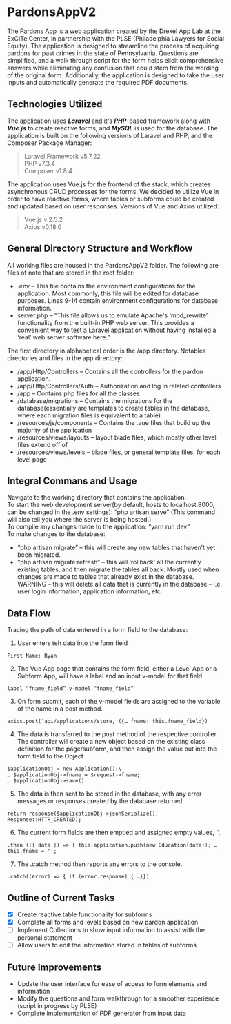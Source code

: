 # PardonsAppV2
The Pardons App is a web application created by the Drexel App Lab at the ExCITe Center, in partnership with the PLSE (Philadelphia Lawyers for Social Equity). The application is designed to streamline the process of acquiring pardons for past crimes in the state of Pennsylvania. Questions are simplified, and a walk through script for the form helps elicit comprehensive answers while eliminating any confusion that could stem from the wording of the original form. Additionally, the application is designed to take the user inputs and automatically generate the required PDF documents. 
## Technologies Utilized
The application uses ***Laravel*** and it's ***PHP***-based framework along with ***Vue.js*** to create reactive forms, and ***MySQL*** is used for the database. The application is built on the following versions of Laravel and PHP, and the Composer Package Manager:
>Laravel Framework v5.7.22\
PHP v7.3.4\
Composer v1.8.4

The application uses Vue.js for the frontend of the stack, which creates asynchronous CRUD processes for the forms. We decided to utilize Vue in order to have reactive forms, where tables or subforms could be created and updated based on user responses. Versions of Vue and Axios utilized:
>Vue.js v.2.5.2\
Axios v0.18.0

## General Directory Structure and Workflow
All working files are housed in the PardonsAppV2 folder. The following are files of note that are stored in the root folder:
* .env – This file contains the environment configurations for the application. Most commonly, this file will be edited for database purposes. Lines 9-14 contain environment configurations for database information.
* server.php – “This file allows us to emulate Apache's ‘mod_rewrite’ functionality from the built-in PHP web server. This provides a convenient way to test a Laravel application without having installed a ‘real’ web server software here.”

The first directory in alphabetical order is the /app directory. Notables directories and files in the app directory:
* /app/Http/Controllers – Contains all the controllers for the pardon application.
*	/app/Http/Controllers/Auth – Authorization and log in related controllers
*	/app – Contains php files for all the classes
*	/database/migrations – Contains the migrations for the database(essentially are templates to create tables in the database, where each migration files is equivalent to a table)
*	/resources/js/components – Contains the .vue files that build up the majority of the application
*	/resources/views/layouts – layout blade files, which mostly other level files extend off of
*	/resources/views/levels – blade files, or general template files, for each level page
## Integral Commans and Usage
Navigate to the working directory that contains the application.  
To start the web development server(by default, hosts to localhost:8000, can be changed in the .env settings): “php artisan serve” (This command will also tell you where the server is being hosted.)  
To compile any changes made to the application: “yarn run dev”  
To make changes to the database:  
*	“php artisan migrate” – this will create any new tables that haven’t yet been migrated.
*	“php artisan migrate:refresh” – this will ‘rollback’ all the currently existing tables, and then migrate the tables all back. Mostly used when changes are made to tables that already exist in the database. WARNING – this will delete all data that is currently in the database – i.e. user login information, application information, etc.
## Data Flow
Tracing the path of data entered in a form field to the database:  
1. User enters teh data into the form field
```
First Name: Ryan
```
2. The Vue App page that contains the form field, either a Level App or a Subform App, will have a label and an input v-model for that field.
```
label “fname_field” v-model “fname_field”
```
3. On form submit, each of the v-model fields are assigned to the variable of the name in a post method. 
```
axios.post(‘api/applications/store, ({… fname: this.fname_field})
```
4. The data is transferred to the post method of the respective controller. The controller will create a new object based on the existing class definition for the page/subform, and then assign the value put into the form field to the Object. 
```
$applicationObj = new Application();\
… $applicationObj->fname = $request->fname;
… $applicationObj->save()
```
5.	The data is then sent to be stored in the database, with any error messages or responses created by the database returned.
```
return response($applicationObj->jsonSerialize(), Response::HTTP_CREATED);
```
6.	The current form fields are then emptied and assigned empty values, ‘’.
```
.then (({ data }) => { this.application.push(new Education(data)); … this.fname = ''; 
```
7.	The .catch method then reports any errors to the console. 
```
.catch((error) => { if (error.response) { …}})
```
## Outline of Current Tasks
- [x] Create reactive table functionality for subforms
- [x] Complete all forms and levels based on new pardon application
- [ ] Implement Collections to show input information to assist with the personal statement
- [ ] Allow users to edit the information stored in tables of subforms

## Future Improvements 
* Update the user interface for ease of access to form elements and information
* Modify the questions and form walkthrough for a smoother experience (script in progress by PLSE)
* Complete implementation of PDF generator from input data
